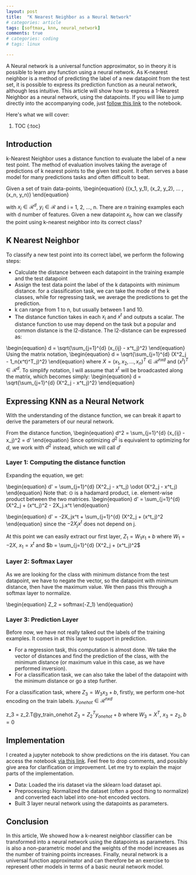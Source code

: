 ```yaml
---
layout: post
title:  "K Nearest Neighbor as a Neural Network"
# categories: article
tags: [softmax, knn, neural_network]
comments: true
# categories: coding
# tags: linux

---
```


A Neural network is a universal function approximator, so in theory it is possible to learn any function using a neural network. As K-nearest neighbor is a method of predicting the label of a new datapoint from the test set, it is possible to express its prediction function as a neural network, although less intuitive. This article will show how to express a 1-Nearest Neighbor as a neural network, using the datapoints. If you will like to jump directly into the accompanying code, just [follow this link](https://github.com/ogunlao/ogunlao.github.io/blob/master/notebooks/knn_as_neural_network.ipynb) to the notebook.

Here's what we will cover:
1. TOC
{:toc}

## Introduction

k-Nearest Neighbor uses a distance function to evaluate the label of a new test point. The method of evaluation involves taking the average of predictions of k nearest points to the given test point. It often serves a base model for many predictions tasks and often difficult to beat.

Given a set of train data-points,
\begin{equation}
\{(x_1, y_1), (x_2, y_2), ... ,(x_n, y_n)\}
\end{equation}

with $x_i \in \mathcal{R}^d$, $y_i \in \mathcal{R}$ and i = 1, 2, ..., n. There are $n$ training examples each with d number of features. Given a new datapoint $x_t$, how can we classify the point using k-nearest neighbor into its correct class?

## K Nearest Neighbor

To classify a new test point into its correct label, we perform the following steps:

- Calculate the distance between each datapoint in the training example and the test datapoint
- Assign the test data point the label of the k datapoints with minimum distance. for a classification task, we can take the mode of the k classes, while for regressing task, we average the predictions to get the prediction.
- k can range from 1 to n, but usually between 1 and 10.
- The distance function takes in each $x_i$ and $x^t$ and outputs a scalar. The distance function to use may depend on the task but a popular and common distance is the l2-distance. The l2-distance can be expressed as:

\begin{equation}
d = \sqrt{\sum_{j=1}^{d} (x_{ij} - x^t_j)^2}
\end{equation}
Using the matrix notation,
\begin{equation}
d = \sqrt{\sum_{j=1}^{d} (X^2_j - 1_n(x^t)^T_j)^2}
\end{equation}
where $X = (x_1, x_2, ..., x_n)^T \in \mathcal{R}^{nxd}$ and $(x^t)^T \in \mathcal{R}^d$. To simplify notation, I will assume that $x^t$ will be broadcasted along the matrix, which becomes simply:
\begin{equation}
d = \sqrt{\sum_{j=1}^{d} (X^2_j - x^t_j)^2}
\end{equation}

## Expressing KNN as a Neural Network

With the understanding of the distance function, we can break it apart to derive the parameters of our neural network.

From the distance function,
\begin{equation}
d^2 = \sum_{j=1}^{d} (x_{ij} - x_j)^2 = d'
\end{equation}
Since optimizing $d^2$ is equivalent to optimizing for $d$, we work with $d^2$ instead, which we will call $d'$

### Layer 1: Computing the distance function

Expanding the equation, we get:

\begin{equation}
d' = \sum_{j=1}^{d} (X^2_j - x^t_j) \odot (X^2_j - x^t_j)
\end{equation}
Note that: $\odot$ is a hadamard product, i.e. element-wise product between the two matrices.
\begin{equation}
d' = \sum_{j=1}^{d} (X^2_j + (x^t_j)^2 - 2X_j.x^t
\end{equation}

\begin{equation}
d' = -2X_jx^t + \sum_{j=1}^{d} (X^2_j + (x^t_j)^2
\end{equation}
since the $-2X_jx^t$ does not depend on j.

At this point we can easily extract our first layer, $Z_1 = W_1x_1 + b$ where $W_1 = -2X$, $x_1 = x^t$ and $b = \sum_{j=1}^{d} (X^2_j + (x^t_j)^2$

### Layer 2: Softmax Layer

As we are looking for the class with minimum distance from the test datapoint, we have to negate the vector, so the datapoint with minimum distance, then have the maximum value. We then pass this through a softmax layer to normalize.

\begin{equation}
Z_2 = softmax(-Z_1)
\end{equation}

### Layer 3: Prediction Layer

Before now, we have not really talked out the labels of the training examples. It comes in at this layer to support in prediction. 

- For a regression task, this computation is almost done. We take the vector of distances and find the prediction of the class, with the minimum distance (or maximum value in this case, as we have performed inversion).
- For a classification task, we can also take the label of the datapoint with the minimum distance or go a step further.

For a classification task, where $Z_3 = W_3x_3 + b$, firstly, we perform one-hot encoding on the train labels. $y_{onehot} \in \mathcal{R}^{nxd}$

z_3 = z_2.T@y_train_onehot
$Z_3 = Z_2^Ty_{onehot} + b$ where $W_3 = X^T$, $x_3 = z_2$, $b = 0$

## Implementation

I created a jupyter notebook to show predictions on the iris dataset. You can access the notebook [via this link](https://github.com/ogunlao/ogunlao.github.io/blob/master/notebooks/knn_as_neural_network.ipynb). Feel free to drop comments, and possibly give area for clarification or improvement. Let me try to explain the major parts of the implementation.

- Data: Loaded the iris dataset via the sklearn load dataset api.
- Preprocessing: Normalized the dataset (often a good thing to normalize) and converted each label into one-hot encoded vectors.
- Built 3 layer neural network using the datapoints as parameters.

## Conclusion

In this article, We showed how a k-nearest neighbor classifier can be transformed into a neural network using the datapoints as parameters. This is also a non-parametric model and the weights of the model increases as the number of training points increases. Finally, neural network is a universal function approximator and can therefore be an exercise to represent other models in terms of a basic neural network model.
